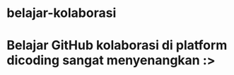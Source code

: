 # belajar-kolaborasi 
<h1> Belajar GitHub kolaborasi di platform dicoding sangat menyenangkan :> </h1>
